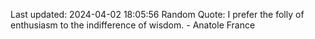 Last updated: 2024-04-02 18:05:56
Random Quote: I prefer the folly of enthusiasm to the indifference of wisdom. - Anatole France